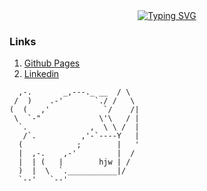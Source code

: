 <div align="center">
    <a href="https://www.marxists.org/portugues/"><img src="https://readme-typing-svg.demolab.com?font=Handjet&size=26&pause=1000&color=F70000&width=190&lines=N%C3%A3o+pense+na+Matrix...;Pense+na+Revolus%C3%A3o+%5E%5E" alt="Typing SVG" /></a>
</div>

### Links

1. [Github Pages](https://lzunho-afk.github.io)
2. [Linkedin](https://br.linkedin.com/in/lucas-zunho-ab0b65250)

```text
  ,-.       _,---._ __  / \
 /  )    .-'       `./ /   \
(  (   ,'            `/    /|
 \  `-"             \'\   / |
  `.              ,  \ \ /  |
   /`.          ,'-`----Y   |
  (            ;        |   '
  |  ,-.    ,-'         |  /
  |  | (   |        hjw | /
  )  |  \  `.___________|/
  `--'   `--'
```
